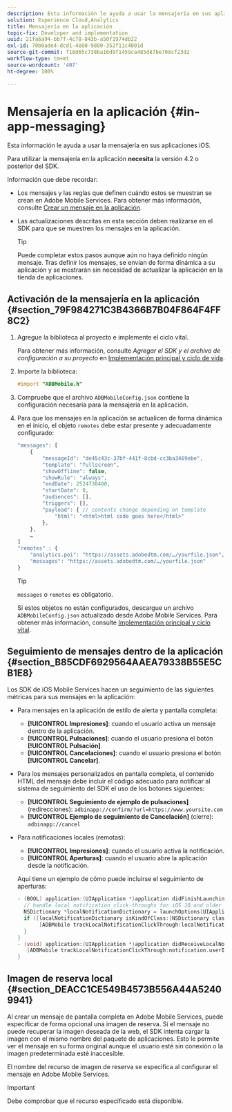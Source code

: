 ```yaml
---
description: Esta información le ayuda a usar la mensajería en sus aplicaciones iOS.
solution: Experience Cloud,Analytics
title: Mensajería en la aplicación
topic-fix: Developer and implementation
uuid: 21fa6a94-bb7f-4c78-843b-a50f1974db22
exl-id: 70b0ade4-dcd1-4e00-9800-352f11c4001d
source-git-commit: f18d65c738ba16d9f1459ca485d87be708cf23d2
workflow-type: tm+mt
source-wordcount: '407'
ht-degree: 100%

---
```


# Mensajería en la aplicación  {#in-app-messaging}

Esta información le ayuda a usar la mensajería en sus aplicaciones iOS.

Para utilizar la mensajería en la aplicación **necesita** la versión 4.2 o posterior del SDK.

Información que debe recordar:

* Los mensajes y las reglas que definen cuándo estos se muestran se crean en Adobe Mobile Services. Para obtener más información, consulte [Crear un mensaje en la aplicación](/help/using/in-app-messaging/t-in-app-message/t-in-app-message.md).
* Las actualizaciones descritas en esta sección deben realizarse en el SDK para que se muestren los mensajes en la aplicación.

   >[!TIP]
   >
   >Puede completar estos pasos aunque aún no haya definido ningún mensaje. Tras definir los mensajes, se envian de forma dinámica a su aplicación y se mostrarán sin necesidad de actualizar la aplicación en la tienda de aplicaciones.

## Activación de la mensajería en la aplicación {#section_79F984271C3B4366B7B04F864F4FF8C2}

1. Agregue la biblioteca al proyecto e implemente el ciclo vital.

   Para obtener más información, consulte *Agregar el SDK y el archivo de configuración a su proyecto* en [Implementación principal y ciclo de vida](/help/ios/getting-started/requirements.md).

1. Importe la biblioteca:

   ```objective-c
   #import "ADBMobile.h"
   ```

1. Compruebe que el archivo `ADBMobileConfig.json` contiene la configuración necesaria para la mensajería en la aplicación.
1. Para que los mensajes en la aplicación se actualicen de forma dinámica en el inicio, el objeto `remotes` debe estar presente y adecuadamente configurado:

   ```js
   "messages": [ 
       { 
           "messageId": "de45c43c-37bf-441f-8cbd-cc3ba3469ebe", 
           "template": "fullscreen", 
           "showOffline": false, 
           "showRule": "always", 
           "endDate": 2524730400, 
           "startDate": 0, 
           "audiences": [], 
           "triggers": [], 
           "payload": { // contents change depending on template 
               "html": "<html>html code goes here</html>" 
           }, 
       }, 
       … 
   ] 
   "remotes" : { 
       "analytics.poi": "https://assets.adobedtm.com/…/yourfile.json", 
       "messages": "https://assets.adobedtm.com/…/yourfile.json" 
   }
   ```

   >[!TIP]
   >
   >`messages` o `remotes` es obligatorio.

   Si estos objetos no están configurados, descargue un archivo `ADBMobileConfig.json` actualizado desde Adobe Mobile Services. Para obtener más información, consulte [Implementación principal y ciclo vital](/help/ios/getting-started/requirements.md).

## Seguimiento de mensajes dentro de la aplicación {#section_B85CDF6929564AAEA79338B55E5CB1E8}

Los SDK de iOS Mobile Services hacen un seguimiento de las siguientes métricas para sus mensajes en la aplicación:

* Para mensajes en la aplicación de estilo de alerta y pantalla completa:

   * **[!UICONTROL Impresiones]**: cuando el usuario activa un mensaje dentro de la aplicación.
   * **[!UICONTROL Pulsaciones]**: cuando el usuario presiona el botón **[!UICONTROL Pulsación]**.
   * **[!UICONTROL Cancelaciones]**: cuando el usuario presiona el botón **[!UICONTROL Cancelar]**.

* Para los mensajes personalizados en pantalla completa, el contenido HTML del mensaje debe incluir el código adecuado para notificar al sistema de seguimiento del SDK el uso de los botones siguientes:

   * **[!UICONTROL Seguimiento de ejemplo de pulsaciones]** (redirecciones):  `adbinapp://confirm/?url=https://www.yoursite.com`
   * **[!UICONTROL Ejemplo de seguimiento de Cancelación]** (cierre): `adbinapp://cancel`

* Para notificaciones locales (remotas):

   * **[!UICONTROL Impresiones]**: cuando el usuario activa la notificación.
   * **[!UICONTROL Aperturas]**: cuando el usuario abre la aplicación desde la notificación.

   Aquí tiene un ejemplo de cómo puede incluirse el seguimiento de aperturas:

   ```objective-c
   - (BOOL) application:(UIApplication *)application didFinishLaunchingWithOptions:(NSDictionary *)launchOptions { 
     // handle local notification click-throughs for iOS 10 and older 
     NSDictionary *localNotificationDictionary = launchOptions[UIApplicationLaunchOptionsLocalNotificationKey]; 
     if ([localNotificationDictionary isKindOfClass:[NSDictionary class]]) { 
          [ADBMobile trackLocalNotificationClickThrough:localNotificationDictionary]; 
     } 
   } 
   - (void) application:(UIApplication *)application didReceiveLocalNotification:(UILocalNotification *)notification { 
      [ADBMobile trackLocalNotificationClickThrough:notification.userInfo]; 
   }
   ```

## Imagen de reserva local {#section_DEACC1CE549B4573B556A44A52409941}

Al crear un mensaje de pantalla completa en Adobe Mobile Services, puede especificar de forma opcional una imagen de reserva. Si el mensaje no puede recuperar la imagen deseada de la web, el SDK intenta cargar la imagen con el mismo nombre del paquete de aplicaciones. Esto le permite ver el mensaje en su forma original aunque el usuario esté sin conexión o la imagen predeterminada esté inaccesible.

El nombre del recurso de imagen de reserva se especifica al configurar el mensaje en Adobe Mobile Services.

>[!IMPORTANT]
>
>Debe comprobar que el recurso especificado está disponible.
